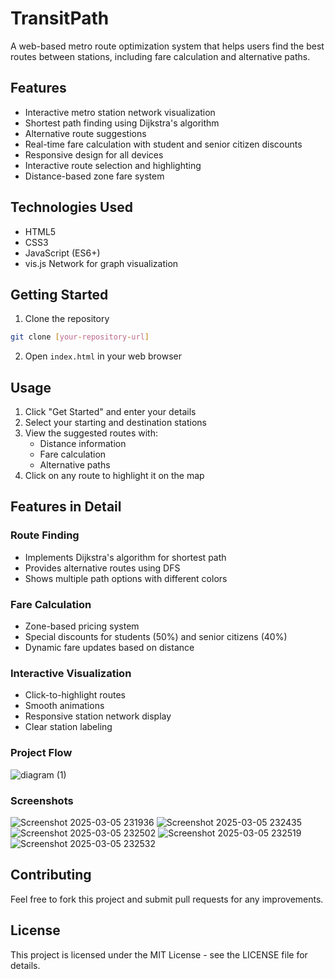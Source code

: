 # TransitPath

A web-based metro route optimization system that helps users find the best routes between stations, including fare calculation and alternative paths.

## Features

- Interactive metro station network visualization
- Shortest path finding using Dijkstra's algorithm
- Alternative route suggestions
- Real-time fare calculation with student and senior citizen discounts
- Responsive design for all devices
- Interactive route selection and highlighting
- Distance-based zone fare system

## Technologies Used

- HTML5
- CSS3
- JavaScript (ES6+)
- vis.js Network for graph visualization

## Getting Started

1. Clone the repository

```bash
git clone [your-repository-url]
```

2. Open `index.html` in your web browser

## Usage

1. Click "Get Started" and enter your details
2. Select your starting and destination stations
3. View the suggested routes with:
   - Distance information
   - Fare calculation
   - Alternative paths
4. Click on any route to highlight it on the map



## Features in Detail

### Route Finding

- Implements Dijkstra's algorithm for shortest path
- Provides alternative routes using DFS
- Shows multiple path options with different colors

### Fare Calculation

- Zone-based pricing system
- Special discounts for students (50%) and senior citizens (40%)
- Dynamic fare updates based on distance

### Interactive Visualization

- Click-to-highlight routes
- Smooth animations
- Responsive station network display
- Clear station labeling

### Project Flow
![diagram (1)](https://github.com/user-attachments/assets/49eb4aba-ebb6-4e67-ae37-295aad79f0e6)

### Screenshots
![Screenshot 2025-03-05 231936](https://github.com/user-attachments/assets/069a37b9-8434-4448-85d1-a44237090a72)
![Screenshot 2025-03-05 232435](https://github.com/user-attachments/assets/a594a676-c1a1-45af-939e-f5fe697187b2)
![Screenshot 2025-03-05 232502](https://github.com/user-attachments/assets/c5cd1e58-a5c4-4c37-a559-c1edaac52d87)
![Screenshot 2025-03-05 232519](https://github.com/user-attachments/assets/b5a0faef-dcb9-491d-b958-f30aff644dad)
![Screenshot 2025-03-05 232532](https://github.com/user-attachments/assets/055126e1-eadd-4e93-8fdc-a3d98fe584ad)

## Contributing

Feel free to fork this project and submit pull requests for any improvements.

## License

This project is licensed under the MIT License - see the LICENSE file for details.
